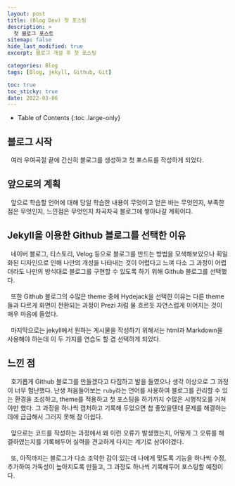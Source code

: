 ```yaml
---
layout: post
title: (Blog Dev) 첫 포스팅
description: >
  첫 블로그 포스트
sitemap: false
hide_last_modified: true
excerpt: 블로그 개설 후 첫 포스팅

categories: Blog
tags: [Blog, jekyll, Github, Git]

toc: true
toc_sticky: true
date: 2022-03-06
---
```

- Table of Contents
{:toc .large-only}

## 블로그 시작
&nbsp;&nbsp;여러 우여곡절 끝에 간신히 블로그를 생성하고 첫 포스트를 작성하게 되었다. <br>

## 앞으로의 계획
&nbsp;&nbsp;앞으로 학습할 언어에 대해 당일 학습한 내용이 무엇이고 얻은 바는 무엇인지, 부족한 점은 무엇인지, 느낀점은 무엇인지 차곡차곡 블로그에 쌓아나갈 계획이다.

## Jekyll을 이용한 Github 블로그를 선택한 이유
&nbsp;&nbsp;네이버 블로그, 티스토리, Velog 등으로 블로그를 만드는 방법을 모색해보았으나 획일화된 디자인으로 인해 나만의 개성을 나타내는 것이 어렵다고 느껴 다소 그 과정이 어렵더라도 나만의 방식대로 블로그를 구현할 수 있도록 하기 위해 Github 블로그를 선택했다. <br><br>
&nbsp;&nbsp;또한 Github 블로그의 수많은 theme 중에 Hydejack을 선택한 이유는 다른 theme들과 다르게 화면이 전환되는 과정이 Prezi 처럼 물 흐르듯 자연스럽게 이어지는 것이 매우 마음에 들었다.<br><br>
&nbsp;&nbsp;마지막으로는 jekyll에서 원하는 게시물을 작성하기 위해서는 html과 Markdown을 사용해야 하는데 이 두 가지를 연습도 할 겸 선택하게 되었다.
 

## 느낀 점
&nbsp;&nbsp;호기롭게 Github 블로그를 만들겠다고 다짐하고 발을 들였으나 생각 이상으로 그 과정이 너무 험난했다. 난생 처음들어보는 `ruby`라는 언어를 사용하여 블로그를 관리할 수 있는 환경을 조성하고, theme를 적용하고 첫 포스팅을 하기까지 수많은 시행착오를 거쳐야만 했다. 그 과정을 하나씩 캡처하고 기록해 두었으면 참 좋았을텐데 문제를 해결하는데에 급급해서 그러지 못해 참 아쉽다.<br><br>
&nbsp;&nbsp;앞으로는 코드를 작성하는 과정에서 왜 이런 오류가 발생했는지, 어떻게 그 오류를 해결하였는지를 기록해두어 실력을 견고하게 다지는 계기로 삼아야겠다.<br><br>
&nbsp;&nbsp;또, 아직까지는 블로그가 다소 조악한 감이 있는데 나에게 맞도록 기능을 하나씩 수정,추가하여 가독성이 높아지도록 만들고, 그 과정도 하나씩 기록해두어 포스팅할 예정이다.